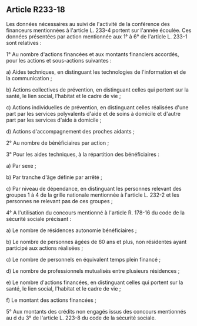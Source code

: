 ## Article R233-18

Les données nécessaires au suivi de l'activité de la conférence des financeurs mentionnées à l'article L. 233-4
portent sur l'année écoulée. Ces données présentées par action mentionnée aux 1° à 6° de l'article L. 233-1
sont relatives :


1° Au nombre d'actions financées et aux montants financiers accordés, pour les actions et sous-actions
suivantes :

a) Aides techniques, en distinguant les technologies de l'information et de la communication ;

b) Actions collectives de prévention, en distinguant celles qui portent sur la santé, le lien social, l'habitat et le
cadre de vie ;

c) Actions individuelles de prévention, en distinguant celles réalisées d'une part par les services polyvalents
d'aide et de soins à domicile et d'autre part par les services d'aide à domicile ;

d) Actions d'accompagnement des proches aidants ;

2° Au nombre de bénéficiaires par action ;

3° Pour les aides techniques, à la répartition des bénéficiaires :

a) Par sexe ;

b) Par tranche d'âge définie par arrêté ;

c) Par niveau de dépendance, en distinguant les personnes relevant des groupes 1 à 4 de la grille nationale
mentionnée à l'article L. 232-2 et les personnes ne relevant pas de ces groupes ;

4° A l'utilisation du concours mentionné à l'article R. 178-16 du code de la sécurité sociale précisant :

a) Le nombre de résidences autonomie bénéficiaires ;

b) Le nombre de personnes âgées de 60 ans et plus, non résidentes ayant participé aux actions réalisées ;

c) Le nombre de personnels en équivalent temps plein financé ;

d) Le nombre de professionnels mutualisés entre plusieurs résidences ;

e) Le nombre d'actions financées, en distinguant celles qui portent sur la santé, le lien social, l'habitat et le
cadre de vie ;

f) Le montant des actions financées ;

5° Aux montants des crédits non engagés issus des concours mentionnés au d du 3° de l'article L. 223-8 du
code de la sécurité sociale.

